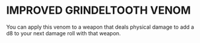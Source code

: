 # IMPROVED GRINDELTOOTH VENOM

You can apply this venom to a weapon that deals physical damage to add a d8 to your next damage roll with that weapon.
